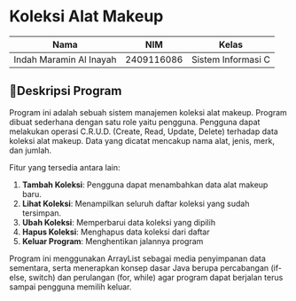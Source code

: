 # Koleksi Alat Makeup

| Nama                      | NIM           | Kelas             |
|---------------------------|---------------|-------------------|
| Indah Maramin Al Inayah   | 2409116086    | Sistem Informasi C |

## 📄Deskripsi Program
Program ini adalah sebuah sistem manajemen koleksi alat makeup. Program dibuat sederhana dengan satu role yaitu pengguna. Pengguna dapat melakukan operasi C.R.U.D. (Create, Read, Update, Delete) terhadap data koleksi alat makeup. Data yang dicatat mencakup nama alat, jenis, merk, dan jumlah.

Fitur yang tersedia antara lain:

1. **Tambah Koleksi**: Pengguna dapat menambahkan data alat makeup baru.
2. **Lihat Koleksi**: Menampilkan seluruh daftar koleksi yang sudah tersimpan.
3. **Ubah Koleksi**: Memperbarui data koleksi yang dipilih
4. **Hapus Koleksi**: Menghapus data koleksi dari daftar
5. **Keluar Program**: Menghentikan jalannya program

Program ini menggunakan ArrayList sebagai media penyimpanan data sementara, serta menerapkan konsep dasar Java berupa percabangan (if-else, switch) dan perulangan (for, while) agar program dapat berjalan terus sampai pengguna memilih keluar.
